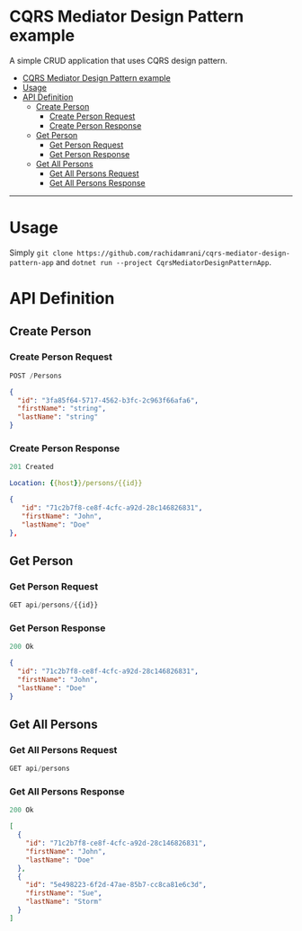 # CQRS Mediator Design Pattern example

A simple CRUD application that uses CQRS design pattern.

- [CQRS Mediator Design Pattern example](#cqrs-mediator-design-pattern-example)
- [Usage](#usage)
- [API Definition](#api-definition)
  - [Create Person](#create-person)
    - [Create Person Request](#create-person-request)
    - [Create Person Response](#create-person-response)
  - [Get Person](#get-person)
    - [Get Person Request](#get-person-request)
    - [Get Person Response](#get-person-response)
  - [Get All Persons](#get-all-persons)
    - [Get All Persons Request](#get-all-persons-request)
    - [Get All Persons Response](#get-all-persons-response)
---

# Usage

Simply `git clone https://github.com/rachidamrani/cqrs-mediator-design-pattern-app` and `dotnet run --project CqrsMediatorDesignPatternApp`.

# API Definition

## Create Person

### Create Person Request

```js
POST /Persons
```

```json
{
  "id": "3fa85f64-5717-4562-b3fc-2c963f66afa6",
  "firstName": "string",
  "lastName": "string"
}
```

### Create Person Response

```js
201 Created
```

```yml
Location: {{host}}/persons/{{id}}
```

```json
{
   "id": "71c2b7f8-ce8f-4cfc-a92d-28c146826831",
   "firstName": "John",
   "lastName": "Doe"
},
```

## Get Person

### Get Person Request

```js
GET api/persons/{{id}}
```

### Get Person Response

```js
200 Ok
```

```json
{
  "id": "71c2b7f8-ce8f-4cfc-a92d-28c146826831",
  "firstName": "John",
  "lastName": "Doe"
}
```


## Get All Persons

### Get All Persons Request

```js
GET api/persons
```

### Get All Persons Response

```js
200 Ok
```

```json
[
  {
    "id": "71c2b7f8-ce8f-4cfc-a92d-28c146826831",
    "firstName": "John",
    "lastName": "Doe"
  },
  {
    "id": "5e498223-6f2d-47ae-85b7-cc8ca81e6c3d",
    "firstName": "Sue",
    "lastName": "Storm"
  }
]
```